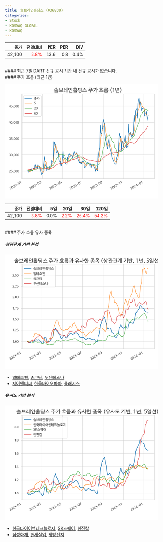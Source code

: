 ```yaml
---
title: 솔브레인홀딩스 (036830)
categories:
- Stock
- KOSDAQ GLOBAL
- KOSDAQ
---
```


|**종가**|**전일대비**|**PER**|**PBR**|**DIV**|
|---:|-------:|--:|--:|--:|
|42,100|<span style="color: red">3.8%</span>|13.6|0.8|0.4%|

<!-- more -->

<br>
#### 최근 7일 DART 신규 공시
기간 내 신규 공시가 없습니다.

<br>
#### 주가 흐름 (최근 1년)

![036830](/assets/images/stock/036830.png)

|**종가**|**전일대비**|**5일**|**20일**|**60일**|**120일**|
|---:|-------:|--:|---:|---:|----:|
|42,100|<span style="color: red">3.8%</span>|0.0%|<span style="color: red">2.2%</span>|<span style="color: red">26.4%</span>|<span style="color: red">54.2%</span>|

<br>
#### 주가 흐름 유사 종목

##### 상관관계 기반 분석

![036830](/assets/images/stock/036830_corr.png)
- [알테오젠](/196170/), [종근당](/185750/), [두산테스나](/131970/)
- [제이앤티씨](/204270/), [한올바이오파마](/009420/), [클래시스](/214150/)

##### 유사도 기반 분석

![036830](/assets/images/stock/036830_sim.png)
- [한국타이어앤테크놀로지](/161390/), [SK스퀘어](/402340/), [한진칼](/180640/)
- [삼성화재](/000810/), [한세실업](/105630/), [세방전지](/004490/)